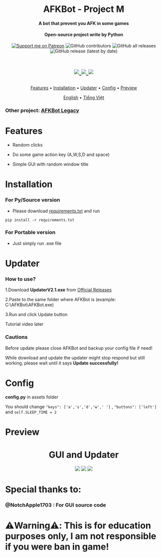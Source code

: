 <h1 align="center">
  AFKBot - Project M
  <br>

 </h1>

<h4 align="center">A bot that prevent you AFK in some games</h4>

<h4 align="center">Open-source project write by Python</h4>

<p align="center">
<a href="https://patreon.com/gorouflex"><img src="https://img.shields.io/endpoint.svg?url=https%3A%2F%2Fshieldsio-patreon.vercel.app%2Fapi%3Fusername%3Dgorouflex%26type%3Dpatrons%26suffix%3Dsponsors&style=for-the-badge" alt="Support me on Patreon" /></a>
 <img alt="GitHub contributors" src="https://img.shields.io/github/contributors/gorouflex/afkbot?style=for-the-badge">
<img alt="GitHub all releases" src="https://img.shields.io/github/downloads/gorouflex/afkbot/total?style=for-the-badge">
<img alt="GitHub release (latest by date)" src="https://img.shields.io/github/v/release/gorouflex/afkbot?style=for-the-badge">
<h1>
  <p align="center">
    <a href="https://github.com/gorouflex/afkbot"><img src="https://img.shields.io/badge/AFKBot-for_Windows-blue?style=for-the-badge"/>
    <a href="https://github.com/gorouflex/afkbot4mac"><img src="https://img.shields.io/badge/AFKBot-for_Mac-green?style=for-the-badge"/>
    <a href="https://github.com/gorouflex/afkbotlegacy"><img src="https://img.shields.io/badge/AFKBot Legacy for Windows-gray?style=for-the-badge"/>
</h1>
  
  <p align="center">
  <a href="#features">Features</a>
  •
  <a href="#installation">Installation</a>
  •
  <a href="#updater">Updater</a>
  •
  <a href="#config">Config</a>
  •
  <a href="#preview">Preview</a>       
</p>

<div>
<p align="center">
  <a href="https://github.com/gorouflex/afkbot/blob/main/README.md">English</a>
  •
  <a href="https://github.com/gorouflex/afkbot/blob/main/README-vn.md">Tiếng Việt</a>
</p>
</div>
</h1>

### Other project: [AFKBot Legacy](https://github.com/gorouflex/afkbotlegacy)

# Features

- Random clicks

- Do some game action key (A,W,S,D and space)

- Simple GUI with random window title

# Installation

### For Py/Source version
- Please download [requirements.txt](https://github.com/gorouflex/afkbot/files/11712913/requirements.txt) and run 
```
pip install -r requirements.txt 
```

### For Portable version 
- Just simply run .exe file

# Updater 
### How to use?
1.Download **UpdaterV2.1.exe** from [Official Releases](https://github.com/gorouflex/afkbot/releases)

2.Paste to the same folder where AFKBot is (example: C:\AFKBot\AFKBot.exe)

3.Run and click Update button

Tutorial video later

### Cautions
Before update please close AFKBot and backup your config file if need!

While download and update the updater might stop respond but still working, please wait until it says **Update successfully!**

# Config
**config.py** in assets folder

You should change ```"keys": ['a','s','d','w',' ']``` , ```"buttons": ['left']``` and ```self.SLEEP_TIME = 2```
# Preview
        
<p align="center">
<h1 align="center">GUI and Updater</h1>
</p>

<p align="center">          
  <img src="https://github.com/gorouflex/afkbot/assets/98001973/767745d9-df5c-4bb0-926a-8aac8f40b918">
  <img src="https://github.com/gorouflex/afkbot/assets/98001973/c7831c29-41ce-4702-ba2c-4cc25d9830d6">
  <img src="https://github.com/gorouflex/afkbot/assets/98001973/6078d0f7-f74b-4afb-8203-358595411fd7">
</p>

<p align="center">
<h1 align="center"> </h1>
</p>
           

# Special thanks to:

### @NotchApple1703 : For GUI source code

# ⚠️Warning⚠️: This is for education purposes only, I am not responsible if you were ban in game!
